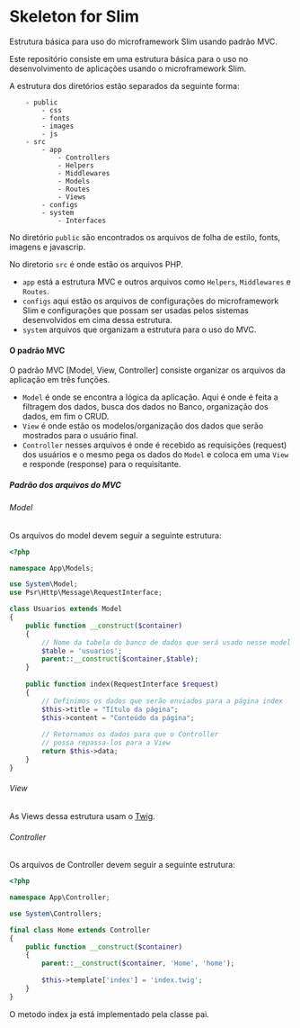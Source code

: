 # Skeleton for Slim
Estrutura básica para uso do microframework Slim usando padrão MVC.

Este repositório consiste em uma estrutura básica para o uso no desenvolvimento de aplicações usando o microframework Slim.

A estrutura dos diretórios estão separados da seguinte forma:

```
    - public
        - css
        - fonts
        - images
        - js
    - src
        - app
            - Controllers
            - Helpers
            - Middlewares
            - Models
            - Routes
            - Views
        - configs
        - system
            - Interfaces
```

No diretório ``public`` são encontrados os arquivos de folha de estilo, fonts, imagens e javascrip.

No diretorio ``src`` é onde estão os arquivos PHP.

* ``app`` está a estrutura MVC e outros arquivos como ``Helpers``, ``Middlewares`` e ``Routes``.
* ``configs`` aqui estão os arquivos de configurações do microframework Slim e configurações que possam ser usadas pelos sistemas desenvolvidos em cima dessa estrutura.
* ``system`` arquivos que organizam a estrutura para o uso do MVC.


#### O padrão MVC

O padrão MVC [Model, View, Controller] consiste organizar os arquivos da aplicação em três funções.

* ``Model`` é onde se encontra a lógica da aplicação. Aqui é onde é feita a filtragem dos dados, busca dos dados no Banco, organização dos dados, em fim o CRUD.
* ``View`` é onde estão os modelos/organização dos dados que serão mostrados para o usuário final.
* ``Controller`` nesses arquivos é onde é recebido as requisições (request) dos usuários e o mesmo pega os dados do ``Model`` e coloca em uma ``View`` e responde (response) para o requisitante.

##### Padrão dos arquivos do MVC

###### Model
Os arquivos do model devem seguir a seguinte estrutura:

```php
<?php

namespace App\Models;

use System\Model;
use Psr\Http\Message\RequestInterface;

class Usuarios extends Model
{
    public function __construct($container)
    {
        // Nome da tabela do banco de dados que será usado nesse model
        $table = 'usuarios';
        parent::__construct($container,$table);
    }
    
    public function index(RequestInterface $request)
    {
        // Definimos os dados que serão enviados para a página index
        $this->title = "Título da página";
        $this->content = "Conteúdo da página";
        
        // Retornamos os dados para que o Controller
        // possa repassa-los para a View
        return $this->data;
    }
}
```

###### View

As Views dessa estrutura usam o [Twig](https://twig.symfony.com/).

###### Controller

Os arquivos de Controller devem seguir a seguinte estrutura:

```php
<?php

namespace App\Controller;

use System\Controllers;

final class Home extends Controller
{
    public function __construct($container)
    {
        parent::__construct($container, 'Home', 'home');
        
        $this->template['index'] = 'index.twig';
    }
}
```
O metodo index ja está implementado pela classe pai.